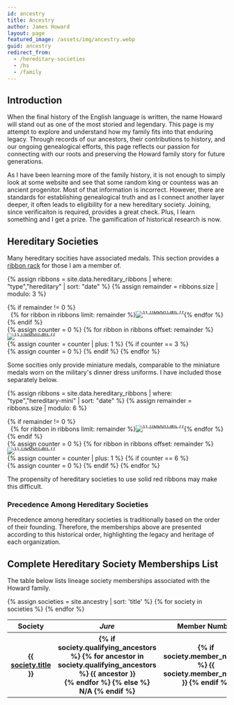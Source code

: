 ```yaml
---
id: ancestry
title: Ancestry
author: James Howard
layout: page
featured_image: /assets/img/ancestry.webp
guid: ancestry
redirect_from:
  - /hereditary-societies
  - /hs
  - /family
---
```


## Introduction

When the final history of the English language is written, the name Howard will
stand out as one of the most storied and legendary. This page is my attempt to
explore and understand how my family fits into that enduring legacy. Through
records of our ancestors, their contributions to history, and our ongoing
genealogical efforts, this page reflects our passion for connecting with our
roots and preserving the Howard family story for future generations.

As I have been learning more of the family history, it is not enough to
simply look at some website and see that some random king or countess
was an ancient progenitor.  Most of that information is incorrect.
However, there are standards for establishing genealogical truth and as
I connect another layer deeper, it often leads to eligibility for a new
hereditary society.  Joining, since verificaiton is required, provides a
great check.  Plus, I learn something and I get a prize.  The
gamification of historical research is now.

## Hereditary Societies

Many hereditary socities have associated medals.  This section provides a
[ribbon rack](https://en.wikipedia.org/wiki/Medal_ribbon) for those I am a
member of.

{% assign ribbons = site.data.hereditary_ribbons | where: "type","hereditary" | sort: "date" %}
{% assign remainder = ribbons.size | modulo: 3 %}
<div class="ribbonrack container mt-3 mb-4">
  {% if remainder != 0 %}
    <div class="row">
      <div class="col-md-12">
        <div class="row" style="display: flex; justify-content: center;">
          {% for ribbon in ribbons limit: remainder %}
          <div class="col-md-4 col-sm-4 col-xs-4 p-1px m-0 text-center" style="line-height: 0px;">
            <a href="{% if ribbon.url %}{{ ribbon.url | relative_url }}{% else %}#{{ ribbon.id }}{% endif %}" class="ribbon">
              <img src="{{ ribbon.img }}" alt="{{ ribbon.alt }}" title="{{ ribbon.alt }}" />
            </a>
          </div>
          {% endfor %}
        </div>
      </div>
    </div>
  {% endif %}

  <div class="row">
    {% assign counter = 0 %}
    {% for ribbon in ribbons offset: remainder %}
          <div class="col-md-4 col-sm-4 col-xs-4 p-1px m-0 text-center" style="line-height: 0px;">
            <a href="{% if ribbon.url %}{{ ribbon.url | relative_url }}{% else %}#{{ ribbon.id }}{% endif %}" class="ribbon">
              <img src="{{ ribbon.img }}" alt="{{ ribbon.alt }}" title="{{ ribbon.alt }}" />
            </a>
          </div>
      {% assign counter = counter | plus: 1 %}
      {% if counter == 3 %}
        </div><div class="row">
        {% assign counter = 0 %}
      {% endif %}
    {% endfor %}
  </div>
</div>

Some socities only provide miniature medals, comparable to the miniature
medals worn on the military's dinner dress uniforms.  I have included
those separately below.

{% assign ribbons = site.data.hereditary_ribbons | where: "type","hereditary-mini" | sort: "date" %}
{% assign remainder = ribbons.size | modulo: 6 %}
<div class="ribbonrack container mt-3 mb-4">
  {% if remainder != 0 %}
    <div class="row">
      <div class="col-md-12">
        <div class="row" style="display: flex; justify-content: center;">
          {% for ribbon in ribbons limit: remainder %}
          <div class="col-md-2 col-sm-2 col-xs-2 p-1px m-0 text-center" style="line-height: 0px;">
            <a href="{% if ribbon.url %}{{ ribbon.url | relative_url }}{% else %}#{{ ribbon.id }}{% endif %}" class="ribbon">
              <img src="{{ ribbon.img }}" alt="{{ ribbon.alt }}" title="{{ ribbon.alt }}" />
            </a>
          </div>
          {% endfor %}
        </div>
      </div>
    </div>
  {% endif %}

  <div class="row">
    {% assign counter = 0 %}
    {% for ribbon in ribbons offset: remainder %}
          <div class="col-md-2 col-sm-2 col-xs-2 p-1px m-0 text-center" style="line-height: 0px;">
            <a href="{% if ribbon.url %}{{ ribbon.url | relative_url }}{% else %}#{{ ribbon.id }}{% endif %}" class="ribbon">
              <img src="{{ ribbon.img }}" alt="{{ ribbon.alt }}" title="{{ ribbon.alt }}" />
            </a>
          </div>
      {% assign counter = counter | plus: 1 %}
      {% if counter == 6 %}
        </div><div class="row">
        {% assign counter = 0 %}
      {% endif %}
    {% endfor %}
  </div>
</div>

The propensity of hereditary societies to use solid red ribbons may make
this difficult.

### Precedence Among Hereditary Societies

Precedence among hereditary societies is traditionally based on the
order of their founding. Therefore, the memberships above are presented
according to this historical order, highlighting the legacy and heritage
of each organization.

## Complete Hereditary Society Memberships List

The table below lists lineage society memberships associated with the Howard
family.

<div id="societies-table" class="table-responsive">
  <div>
    <table class="table align-items-center">
      <thead class="thead-light">
        <tr>
          <th scope="col" width="45%">Society</th>
          <th scope="col" width="40%"><span style="font-style: italic;">Jure</span></th>
          <th scope="col" width="15%" class="text-center">Member Number</th>
        </tr>
      </thead>
      <tbody class="list">
        {% assign societies = site.ancestry | sort: 'title' %}
        {% for society in societies %}
        <tr>
          <th scope="row">
            <div class="align-items-center table-element">
                <span class="name mb-0 text-sm">
                  <a href="{{ society.permalink | relative_url }}">{{ society.title }}</a>
                </span>
            </div>
          </th>
          <th scope="row">
            <div class="align-items-center table-element">
                <span class="name mb-0 text-sm">
                  {% if society.qualifying_ancestors %}
                      {% for ancestor in society.qualifying_ancestors %}
                        {{ ancestor }}<br/>
                      {% endfor %}
                  {% else %}
                    N/A
                  {% endif %}
                </span>
            </div>
          </th>
          <th scope="row">
            <div class="align-items-center table-element text-center">
                <span class="date mb-0 text-sm">
                  {% if society.member_number %}
                    {{ society.member_number }}
                  {% endif %}
                </span>
            </div>
          </th>
        </tr>
        {% endfor %}
      </tbody>
    </table>
  </div>
</div>

